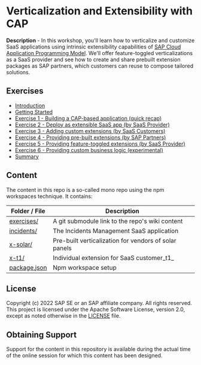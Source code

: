 # Verticalization and Extensibility with CAP

**Description** - In this workshop, you'll learn how to verticalize and customize SaaS applications using intrinsic extensibility capabilities of [SAP Cloud Application Programming Model](https://cap.cloud.sap).
We'll offer feature-toggled verticalizations as a SaaS provider and see how to create and share prebuilt extension packages as SAP partners, which customers can reuse to compose tailored solutions.

## Exercises

- [Introduction](https://github.com/cap-js/extensibility-sample/wiki)
- [Getting Started](wiki/0.-Getting-Started)
- [Exercise 1 - Building a CAP-based application (quick recap)](wiki/1.-Build-a-CAP-Application.md1.-Build-a-CAP-Application)
- [Exercise 2 - Deploy as extensible SaaS app (by SaaS Provider)](wiki/2.-Deploy-as-SaaS.md2.-Deploy-as-SaaS)
- [Exercise 3 - Adding custom extensions (by SaaS Customers)](wiki/3.-Custom-Extensions)
- [Exercise 4 - Providing pre-built extensions  (by SAP Partners)](wiki/4.-Pre-built-Extensions)
- [Exercise 5 - Providing feature-toggled extensions (by SaaS Provider)](wiki/5.-Feature-Toggled-Extensions)
- [Exercise 6 - Providing custom business logic (experimental)](wiki/6.-Sandboxed-Logic)
- [Summary](wiki/7.-Summary)

## Content

The content in this repo is a so-called mono repo using the npm workspaces technique.
It contains:

| Folder / File             | Description                                           |
| ------------------------- | ----------------------------------------------------- |
| [exercises/](wiki/)          | A git submodule link to the repo's wiki content       |
| [incidents/](incidents/)     | The Incidents Management SaaS application             |
| [x-solar/](x-solar/)         | Pre-built verticalization for vendors of solar panels |
| [x-t1/](t1x/)                | Individual extension for SaaS customer_t1_            |
| [package.json](package.json) | Npm workspace setup                                   |

## License

Copyright (c) 2022 SAP SE or an SAP affiliate company. All rights reserved.
This project is licensed under the Apache Software License, version 2.0, except as
noted otherwise in the [LICENSE](LICENSE) file.

## Obtaining Support

Support for the content in this repository is available during the actual time of
the online session for which this content has been designed.
